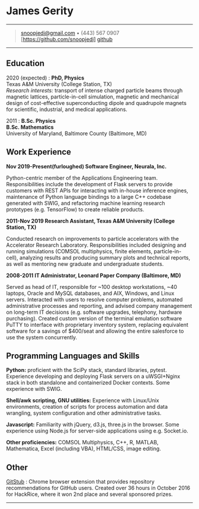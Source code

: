 James Gerity
============

----

> <snoopjedi@gmail.com> • (443) 567 0907  
> [https://github.com/snoopjedi] [github]

----

Education
---------

2020 (expected)
:   **PhD, Physics**  
    Texas A&M University (College Station, TX)  
    _Research interests:_ transport of intense charged particle beams through
    magnetic lattices, particle-in-cell simulation, magnetic and mechanical
    design of cost-effective superconducting dipole and quadrupole magnets for
    scientific, industrial, and medical applications.


2011
:   **B.Sc. Physics**  
    **B.Sc. Mathematics**  
    University of Maryland, Baltimore County (Baltimore, MD)

Work Experience
----------

**Nov 2019-Present(furloughed) Software Engineer, Neurala, Inc.**

Python-centric member of the Applications Engineering team. Responsibilities
include the development of Flask servers to provide customers with REST APIs
for interacting with in-house inference engines, maintenance of Python language
bindings to a large C++ codebase generated with SWIG, and refactoring machine
learning research prototypes (e.g. TensorFlow) to create reliable products.

**2011-Nov 2019 Research Assistant, Texas A&M University (College Station, TX)**

Conducted research on improvements to particle accelerators with the
Accelerator Research Laboratory.  Responsibilities included designing and
running simulations (COMSOL multiphysics, finite elements, particle-in-cell),
analyzing results and producing summary plots and technical reports, as well as 
mentoring new graduate and undergraduate students.

**2008-2011 IT Administrator, Leonard Paper Company (Baltimore, MD)**

Served as head of IT, responsible for ~100 desktop workstations, ~40 laptops,
Oracle and MySQL databases, and AIX, Windows, and Linux servers.  Interacted
with users to resolve computer problems, automated administrative processes and
reporting, and advised company management on long-term IT decisions (e.g.
software upgrades, telephony, hardware purchasing). Created custom version of
the terminal emulation software PuTTY to interface with proprietary inventory
system, replacing equivalent software for a savings of $400/seat and allowing
the entire salesforce to use the system concurrently.

Programming Languages and Skills
----------

**Python:** proficient with the SciPy stack, standard libraries, pytest. Experience
developing and deploying Flask servers on a uWSGI+Nginx stack in both standalone
and containerized Docker contexts. Some experience with SWIG. 

**Shell/awk scripting, GNU utilities:** Experience with Linux/Unix environments,
creation of scripts for process automation and data wrangling, system
configuration and other administrative tasks.

**Javascript:** Familiarity with jQuery, d3.js, three.js in the browser.  Some
experience using Node.js for server-side applications using e.g. Socket.io.

**Other proficiencies:** COMSOL Multiphysics, C++, R, MATLAB, Mathematica, 
Excel (including VBA), HTML/CSS, image editing.

Other
--------------------

[GitStub](https://github.com/snoopjedi/gitstub)
:   Chrome browser extension that provides repository recommendations for
    GitHub users. Created over 36 hours in October 2016 for HackRice, where it
    won 2nd place and several sponsored prizes.

----

[github]: https://github.com/snoopjedi

